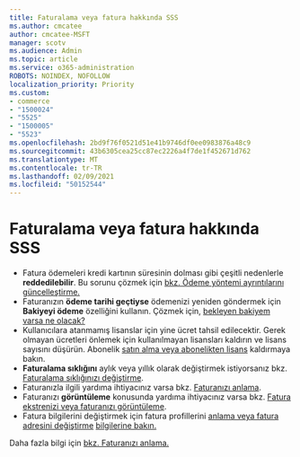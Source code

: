 ```yaml
---
title: Faturalama veya fatura hakkında SSS
ms.author: cmcatee
author: cmcatee-MSFT
manager: scotv
ms.audience: Admin
ms.topic: article
ms.service: o365-administration
ROBOTS: NOINDEX, NOFOLLOW
localization_priority: Priority
ms.custom:
- commerce
- "1500024"
- "5525"
- "1500005"
- "5523"
ms.openlocfilehash: 2bd9f76f0521d51e41b9746df0ee0983876a48c9
ms.sourcegitcommit: 43b6305cea25cc87ec2226a4f7de1f452671d762
ms.translationtype: MT
ms.contentlocale: tr-TR
ms.lasthandoff: 02/09/2021
ms.locfileid: "50152544"
---
```

# <a name="billing-or-invoice-faq"></a>Faturalama veya fatura hakkında SSS

- Fatura ödemeleri kredi kartının süresinin dolması gibi çeşitli nedenlerle **reddedilebilir**. Bu sorunu çözmek için [bkz. Ödeme yöntemi ayrıntılarını güncelleştirme.](https://docs.microsoft.com/microsoft-365/commerce/billing-and-payments/manage-payment-methods#update-payment-method-details)
- Faturanızın **ödeme tarihi geçtiyse** ödemenizi yeniden göndermek için **Bakiyeyi ödeme** özelliğini kullanın. Çözmek için, [bekleyen bakiyem varsa ne olacak?](https://docs.microsoft.com/microsoft-365/commerce/billing-and-payments/pay-for-your-subscription#what-if-i-have-an-outstanding-balance)
- Kullanıcılara atanmamış lisanslar için yine ücret tahsil edilecektir. Gerek olmayan ücretleri önlemek için kullanılmayan lisansları kaldırın ve lisans sayısını düşürün. Abonelik [satın alma veya abonelikten lisans](https://docs.microsoft.com/microsoft-365/commerce/licenses/buy-licenses) kaldırmaya bakın.
- **Faturalama sıklığını** aylık veya yıllık olarak değiştirmek istiyorsanız bkz. [Faturalama sıklığınızı değiştirme](https://docs.microsoft.com/microsoft-365/commerce/billing-and-payments/change-payment-frequency).
- Faturanızla ilgili yardıma ihtiyacınız varsa bkz. [Faturanızı anlama](https://docs.microsoft.com/microsoft-365/commerce/billing-and-payments/understand-your-invoice2).
- Faturanızı **görüntüleme** konusunda yardıma ihtiyacınız varsa bkz. [Fatura ekstrenizi veya faturanızı görüntüleme](https://docs.microsoft.com/microsoft-365/commerce/billing-and-payments/view-your-bill-or-invoice).
- Fatura bilgilerini değiştirmek için fatura profillerini [anlama veya fatura adresini değiştirme](https://docs.microsoft.com/microsoft-365/commerce/billing-and-payments/manage-billing-profiles) [bilgilerine bakın.](https://docs.microsoft.com/microsoft-365/commerce/billing-and-payments/change-your-billing-addresses)

Daha fazla bilgi için [bkz. Faturanızı anlama.](https://docs.microsoft.com/microsoft-365/commerce/billing-and-payments/understand-your-invoice2)